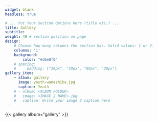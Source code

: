 ```yaml
---
widget: blank
headless: true

# ... Put Your Section Options Here (title etc.) ...
title: Gallery
subtitle:
weight: 40 # section position on page
design:
    # Choose how many columns the section has. Valid values: 1 or 2.
    columns: '1'
    background:
        color: "#d6e8f0"
    # spacing:
    #     padding: ["20px", "20px", "80px", "20px"]
gallery_item:
    - album: gallery
      image: youth-wameshiba.jpg
      caption: Youth
    # - album: <ALBUM FOLDER>
    #   image: <IMAGE 2 NAME>.jpg
    #   caption: Write your image 2 caption here
---
```


{{< gallery album="gallery" >}}

